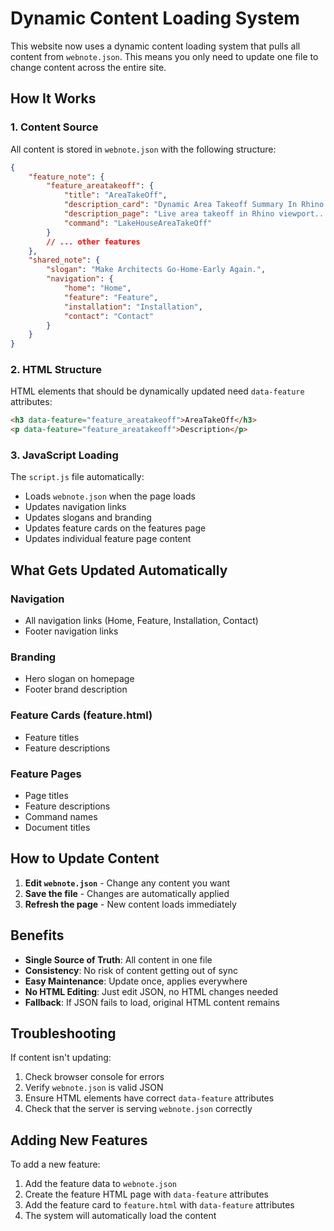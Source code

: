 # Dynamic Content Loading System

This website now uses a dynamic content loading system that pulls all content from `webnote.json`. This means you only need to update one file to change content across the entire site.

## How It Works

### 1. Content Source
All content is stored in `webnote.json` with the following structure:
```json
{
    "feature_note": {
        "feature_areatakeoff": {
            "title": "AreaTakeOff",
            "description_card": "Dynamic Area Takeoff Summary In Rhino Viewport",
            "description_page": "Live area takeoff in Rhino viewport...",
            "command": "LakeHouseAreaTakeOff"
        }
        // ... other features
    },
    "shared_note": {
        "slogan": "Make Architects Go-Home-Early Again.",
        "navigation": {
            "home": "Home",
            "feature": "Feature",
            "installation": "Installation",
            "contact": "Contact"
        }
    }
}
```

### 2. HTML Structure
HTML elements that should be dynamically updated need `data-feature` attributes:
```html
<h3 data-feature="feature_areatakeoff">AreaTakeOff</h3>
<p data-feature="feature_areatakeoff">Description</p>
```

### 3. JavaScript Loading
The `script.js` file automatically:
- Loads `webnote.json` when the page loads
- Updates navigation links
- Updates slogans and branding
- Updates feature cards on the features page
- Updates individual feature page content

## What Gets Updated Automatically

### Navigation
- All navigation links (Home, Feature, Installation, Contact)
- Footer navigation links

### Branding
- Hero slogan on homepage
- Footer brand description

### Feature Cards (feature.html)
- Feature titles
- Feature descriptions

### Feature Pages
- Page titles
- Feature descriptions
- Command names
- Document titles

## How to Update Content

1. **Edit `webnote.json`** - Change any content you want
2. **Save the file** - Changes are automatically applied
3. **Refresh the page** - New content loads immediately

## Benefits

- **Single Source of Truth**: All content in one file
- **Consistency**: No risk of content getting out of sync
- **Easy Maintenance**: Update once, applies everywhere
- **No HTML Editing**: Just edit JSON, no HTML changes needed
- **Fallback**: If JSON fails to load, original HTML content remains

## Troubleshooting

If content isn't updating:
1. Check browser console for errors
2. Verify `webnote.json` is valid JSON
3. Ensure HTML elements have correct `data-feature` attributes
4. Check that the server is serving `webnote.json` correctly

## Adding New Features

To add a new feature:
1. Add the feature data to `webnote.json`
2. Create the feature HTML page with `data-feature` attributes
3. Add the feature card to `feature.html` with `data-feature` attributes
4. The system will automatically load the content 